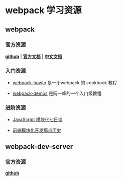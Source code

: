 # webpack 学习资源

## webpack

### 官方资源

[**github**](https://github.com/webpack/webpack) | [**官方文档**](https://webpack.js.org/) | [**中文文档**](https://doc.webpack-china.org/)

### 入门资源

- [webpack-howto](https://github.com/petehunt/webpack-howto) 是一个webpack 的 cookbook 教程

- [webpack-demos](https://github.com/ruanyf/webpack-demos) 是阮一峰的一个入门级教程

### 进阶资源

- [JavaScript 模块化七日谈](http://huangxuan.me/2015/07/09/js-module-7day/)

- [前端模块化开发那点历史](https://github.com/seajs/seajs/issues/588)


## webpack-dev-server

### 官方资源

[**github**](https://github.com/webpack/webpack-dev-server)
